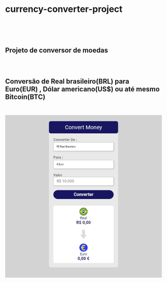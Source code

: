 <h1>currency-converter-project<h1>
  <br>
<h2>Projeto de conversor de moedas<h2>
  <br>
<p>Conversão de Real brasileiro(BRL) para Euro(EUR) , Dólar americano(US$) ou até mesmo Bitcoin(BTC)<p>
  <br>
  <img src="https://github.com/Mtrevejox08/currency-converter-project/blob/master/ImgPng/print-img.png?raw=true">

